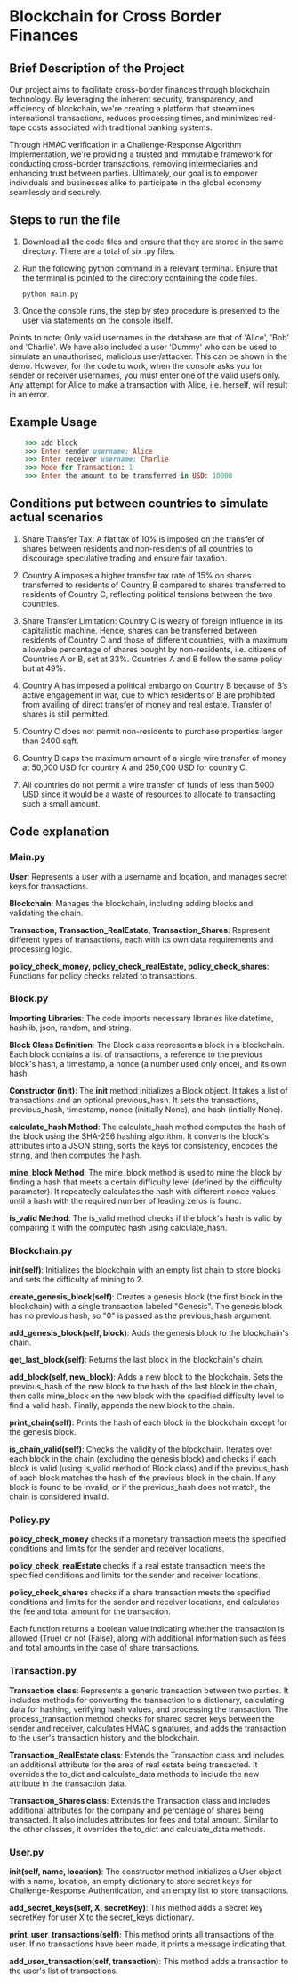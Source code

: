 # Blockchain for Cross Border Finances

## Brief Description of the Project
Our project aims to facilitate cross-border finances through blockchain technology. By leveraging the inherent security, transparency, and efficiency of blockchain, we're creating a platform that streamlines international transactions, reduces processing times, and minimizes red-tape costs associated with traditional banking systems. 

Through HMAC verification in a Challenge-Response Algorithm Implementation, we're providing a trusted and immutable framework for conducting cross-border transactions, removing intermediaries and enhancing trust between parties. Ultimately, our goal is to empower individuals and businesses alike to participate in the global economy seamlessly and securely.

## Steps to run the file

1. Download all the code files and ensure that they are stored in the same directory. There are a total of six .py files.
2. Run the following python command in a relevant terminal. Ensure that the terminal is pointed to the directory containing the code files.

    ```
    python main.py
    ```
3. Once the console runs, the step by step procedure is presented to the user via statements on the console itself.

Points to note: Only valid usernames in the database are that of 'Alice', 'Bob' and 'Charlie'. We have also included a user 'Dummy' who can be used to simulate an unauthorised, malicious user/attacker. This can be shown in the demo. However, for the code to work, when the console asks you for sender or receiver usernames, you must enter one of the valid users only. Any attempt for Alice to make a transaction with Alice, i.e. herself, will result in an error.

## Example Usage

``` ruby
    >>> add block
    >>> Enter sender username: Alice
    >>> Enter receiver username: Charlie
    >>> Mode for Transaction: 1
    >>> Enter the amount to be transferred in USD: 10000
```

## Conditions put between countries to simulate actual scenarios

1. Share Transfer Tax: A flat tax of 10% is imposed on the transfer of shares between residents and non-residents of all countries to discourage speculative trading and ensure fair taxation. 

2. Country A imposes a higher transfer tax rate of 15% on shares transferred to residents of Country B compared to shares transferred to residents of Country C, reflecting political tensions between the two countries.

3. Share Transfer Limitation: Country C is weary of foreign influence in its capitalistic machine. 
Hence, shares can be transferred between residents of Country C and those of different countries, with a maximum allowable percentage of shares bought by non-residents, i.e. citizens of Countries A or B, set at 33%. Countries A and B follow the same policy but at 49%.

4. Country A has imposed a political embargo on Country B because of B’s active engagement in war, due to which residents of B are prohibited from availing of direct transfer of money and real estate. Transfer of shares is still permitted.

5. Country C does not permit non-residents to purchase properties larger than 2400 sqft. 

6. Country B caps the maximum amount of a single wire transfer of money at 50,000 USD for country A and 250,000 USD for country C.

7. All countries do not permit a wire transfer of funds of less than 5000 USD since it would be a waste of resources to allocate to transacting such a small amount.

## Code explanation

### Main.py

**User**: Represents a user with a username and location, and manages secret keys for transactions.

**Blockchain**: Manages the blockchain, including adding blocks and validating the chain.

**Transaction, Transaction_RealEstate, Transaction_Shares**: Represent different types of transactions, each with its own data requirements and processing logic.

**policy_check_money, policy_check_realEstate, policy_check_shares**: Functions for policy checks related to transactions.

### Block.py
    
**Importing Libraries**: The code imports necessary libraries like datetime, hashlib, json, random, and string.

**Block Class Definition**: The Block class represents a block in a blockchain. Each block contains a list of transactions, a reference to the previous block's hash, a timestamp, a nonce (a number used only once), and its own hash.

**Constructor (__init__)**: The __init__ method initializes a Block object. It takes a list of transactions and an optional previous_hash. It sets the transactions, previous_hash, timestamp, nonce (initially None), and hash (initially None).

**calculate_hash Method**: The calculate_hash method computes the hash of the block using the SHA-256 hashing algorithm. It converts the block's attributes into a JSON string, sorts the keys for consistency, encodes the string, and then computes the hash.

**mine_block Method**: The mine_block method is used to mine the block by finding a hash that meets a certain difficulty level (defined by the difficulty parameter). It repeatedly calculates the hash with different nonce values until a hash with the required number of leading zeros is found.

**is_valid Method**: The is_valid method checks if the block's hash is valid by comparing it with the computed hash using calculate_hash.


### Blockchain.py

**__init__(self)**: Initializes the blockchain with an empty list chain to store blocks and sets the difficulty of mining to 2.

**create_genesis_block(self)**: Creates a genesis block (the first block in the blockchain) with a single transaction labeled "Genesis". The genesis block has no previous hash, so "0" is passed as the previous_hash argument.

**add_genesis_block(self, block)**: Adds the genesis block to the blockchain's chain.

**get_last_block(self)**: Returns the last block in the blockchain's chain.

**add_block(self, new_block)**: Adds a new block to the blockchain. Sets the previous_hash of the new block to the hash of the last block in the chain, then calls mine_block on the new block with the specified difficulty level to find a valid hash. Finally, appends the new block to the chain.

**print_chain(self)**: Prints the hash of each block in the blockchain except for the genesis block.

**is_chain_valid(self)**: Checks the validity of the blockchain. Iterates over each block in the chain (excluding the genesis block) and checks if each block is valid (using is_valid method of Block class) and if the previous_hash of each block matches the hash of the previous block in the chain. If any block is found to be invalid, or if the previous_hash does not match, the chain is considered invalid.

### Policy.py

**policy_check_money** checks if a monetary transaction meets the specified conditions and limits for the sender and receiver locations.

**policy_check_realEstate** checks if a real estate transaction meets the specified conditions and limits for the sender and receiver locations.

**policy_check_shares** checks if a share transaction meets the specified conditions and limits for the sender and receiver locations, and calculates the fee and total amount for the transaction.

Each function returns a boolean value indicating whether the transaction is allowed (True) or not (False), along with additional information such as fees and total amounts in the case of share transactions.

### Transaction.py

**Transaction class**: Represents a generic transaction between two parties. It includes methods for converting the transaction to a dictionary, calculating data for hashing, verifying hash values, and processing the transaction. The process_transaction method checks for shared secret keys between the sender and receiver, calculates HMAC signatures, and adds the transaction to the user's transaction history and the blockchain.

**Transaction_RealEstate class**: Extends the Transaction class and includes an additional attribute for the area of real estate being transacted. It overrides the to_dict and calculate_data methods to include the new attribute in the transaction data.

**Transaction_Shares class**: Extends the Transaction class and includes additional attributes for the company and percentage of shares being transacted. It also includes attributes for fees and total amount. Similar to the other classes, it overrides the to_dict and calculate_data methods.

### User.py

**__init__(self, name, location)**: The constructor method initializes a User object with a name, location, an empty dictionary to store secret keys for Challenge-Response Authentication, and an empty list to store transactions.

**add_secret_keys(self, X, secretKey)**: This method adds a secret key secretKey for user X to the secret_keys dictionary.

**print_user_transactions(self)**: This method prints all transactions of the user. If no transactions have been made, it prints a message indicating that.

**add_user_transaction(self, transaction)**: This method adds a transaction to the user's list of transactions.
